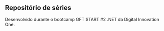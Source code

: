 ## Repositório de séries 

Desenvolvido durante o bootcamp GFT START #2 .NET da Digital Innovation One.
